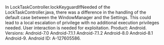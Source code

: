 In LockTaskController.lockKeyguardIfNeeded of the LockTaskController.java, there was a difference in the handling of the default case between the WindowManager and the Settings. This could lead to a local escalation of privilege with no additional execution privileges needed. User interaction is needed for exploitation. Product: Android. Versions: Android-7.0 Android-7.1.1 Android-7.1.2 Android-8.0 Android-8.1 Android-9. Android ID: A-127605586.